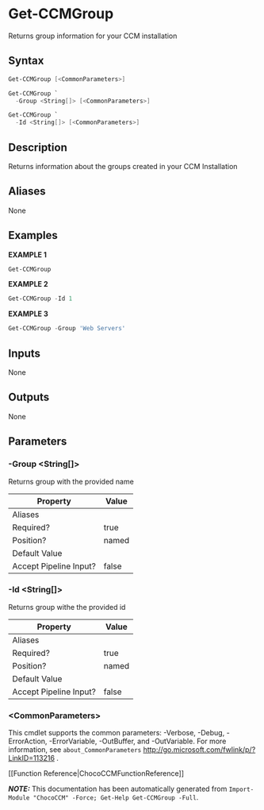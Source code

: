 # Get-CCMGroup

<!-- This documentation is automatically generated from /Get-CCMGroup.ps1 using GenerateDocs.ps1. Contributions are welcome at the original location(s). -->

Returns group information for your CCM installation

## Syntax

~~~powershell
Get-CCMGroup [<CommonParameters>]
~~~


~~~powershell
Get-CCMGroup `
  -Group <String[]> [<CommonParameters>]
~~~


~~~powershell
Get-CCMGroup `
  -Id <String[]> [<CommonParameters>]
~~~

## Description

Returns information about the groups created in your CCM Installation


## Aliases

None

## Examples

 **EXAMPLE 1**

~~~powershell
Get-CCMGroup

~~~

**EXAMPLE 2**

~~~powershell
Get-CCMGroup -Id 1

~~~

**EXAMPLE 3**

~~~powershell
Get-CCMGroup -Group 'Web Servers'

~~~

## Inputs

None

## Outputs

None

## Parameters

###  -Group &lt;String[]&gt;
Returns group with the provided name

Property               | Value
---------------------- | -----
Aliases                |
Required?              | true
Position?              | named
Default Value          |
Accept Pipeline Input? | false

###  -Id &lt;String[]&gt;
Returns group withe the provided id

Property               | Value
---------------------- | -----
Aliases                |
Required?              | true
Position?              | named
Default Value          |
Accept Pipeline Input? | false

### &lt;CommonParameters&gt;

This cmdlet supports the common parameters: -Verbose, -Debug, -ErrorAction, -ErrorVariable, -OutBuffer, and -OutVariable. For more information, see `about_CommonParameters` http://go.microsoft.com/fwlink/p/?LinkID=113216 .



[[Function Reference|ChocoCCMFunctionReference]]

***NOTE:*** This documentation has been automatically generated from `Import-Module "ChocoCCM" -Force; Get-Help Get-CCMGroup -Full`.
